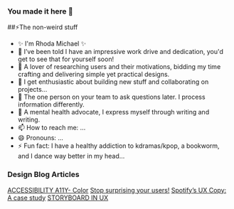 ### You made it here 👋

##⚡The non-weird stuff

- ✨ I'm Rhoda Michael ✨
- 🔭 I’ve been told I have an impressive work drive and dedication, you'd get to see that for yourself soon!
- 🌱 A lover of researching users and their motivations, bidding my time crafting and delivering simple yet practical designs.
- 👯 I get enthusiastic about building new stuff and collaborating on projects...
- 🤔 The one person on your team to ask questions later. I process information differently.
- 💬 A mental health advocate, I express myself through writing and writing.
- 📫 How to reach me: ...
- 😄 Pronouns: ...
- ⚡ Fun fact: I have a healthy addiction to kdramas/kpop, a bookworm, and I dance way better in my head...

### Design Blog Articles
  [ACCESSIBILITY A11Y- Color](https://medium.com/design-bootcamp/accessibility-a11y-color-3f8e73d120bb)
  [Stop surprising your users!](https://medium.com/design-bootcamp/stop-surprising-your-users-68b65a481167)
  [Spotify’s UX Copy: A case study](https://medium.com/design-bootcamp/spotifys-ux-copy-a-case-study-f6f7a95abf66)
  [STORYBOARD IN UX](https://medium.com/@Tech_gurl/storyboard-in-ux-b2d3e1e49535)
  
